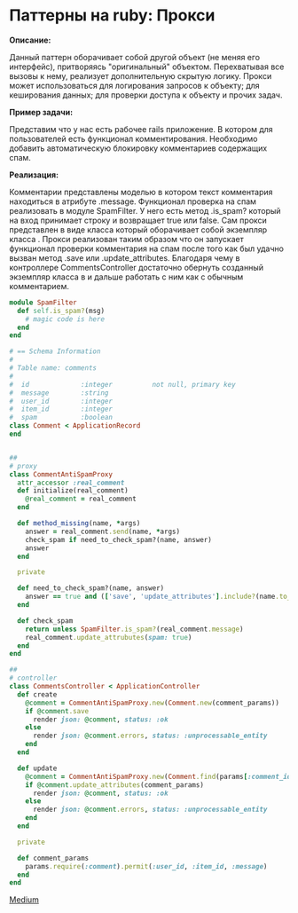 # Паттерны на ruby: Прокси

**Описание:**

Данный паттерн оборачивает собой другой объект (не меняя его интерфейс), притворяясь "оригинальный" объектом. Перехватывая все вызовы к нему, реализует дополнительную скрытую логику.
Прокси может использоваться для логирования запросов к объекту; для кеширования данных; для проверки доступа к объекту и прочих задач.

**Пример задачи:**

Представим что у нас есть рабочее rails приложение. В котором для пользователей есть функционал комментирования.
Необходимо добавить автоматическую блокировку комментариев содержащих спам.

**Реализация:**

Комментарии представлены моделью <Comment> в котором текст комментария находиться в атрибуте .message.
Функционал проверка на спам реализовать в модуле SpamFilter. У него есть метод .is_spam? который на вход принимает строку и возвращает true или false.
Сам прокси представлен в виде класса <CommentAntiSpamProxy> который оборачивает собой экземпляр класса <Comment>.
Прокси реализован таким образом что он запускает функционал проверки комментария на спам после того как был удачно вызван метод .save или .update_attributes.
Благодаря чему в контроллере CommentsController достаточно обернуть созданный экземпляр класса <Comment> в <CommentAntiSpamProxy> и дальше работать с ним как с обычным комментарием.

```ruby
module SpamFilter
  def self.is_spam?(msg)
    # magic code is here
  end
end

# == Schema Information
#
# Table name: comments
#
#  id             :integer          not null, primary key
#  message        :string
#  user_id        :integer
#  item_id        :integer
#  spam           :boolean
class Comment < ApplicationRecord
end


##
# proxy
class CommentAntiSpamProxy
  attr_accessor :real_comment
  def initialize(real_comment)
    @real_comment = real_comment
  end

  def method_missing(name, *args)
    answer = real_comment.send(name, *args)
    check_spam if need_to_check_spam?(name, answer)
    answer
  end

  private

  def need_to_check_spam?(name, answer)
    answer == true and (['save', 'update_attributes'].include?(name.to_s))
  end

  def check_spam
    return unless SpamFilter.is_spam?(real_comment.message)
    real_comment.update_attrubutes(spam: true)
  end
end

##
# controller
class CommentsController < ApplicationController
  def create
    @comment = CommentAntiSpamProxy.new(Comment.new(comment_params))
    if @comment.save
      render json: @comment, status: :ok
    else
      render json: @comment.errors, status: :unprocessable_entity
    end
  end

  def update
    @comment = CommentAntiSpamProxy.new(Comment.find(params[:comment_id]))
    if @comment.update_attributes(comment_params)
      render json: @comment, status: :ok
    else
      render json: @comment.errors, status: :unprocessable_entity
    end
  end

  private

  def comment_params
    params.require(:comment).permit(:user_id, :item_id, :message)
  end
end
```

[Medium](https://kopilov-vlad.medium.com/%D0%BF%D0%B0%D1%82%D1%82%D0%B5%D1%80%D0%BD%D1%8B-%D0%BD%D0%B0-ruby-%D0%BF%D1%80%D0%BE%D0%BA%D1%81%D0%B8-6dbc587e5703)
